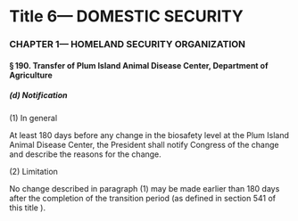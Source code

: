 
# Title 6— DOMESTIC SECURITY
### CHAPTER 1— HOMELAND SECURITY ORGANIZATION
#### § 190. Transfer of Plum Island Animal Disease Center, Department of Agriculture
##### (d) Notification

(1) In general

At least 180 days before any change in the biosafety level at the Plum Island Animal Disease Center, the President shall notify Congress of the change and describe the reasons for the change.

(2) Limitation

No change described in paragraph (1) may be made earlier than 180 days after the completion of the transition period (as defined in section 541 of this title ).
